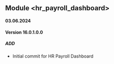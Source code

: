 ## Module <hr_payroll_dashboard>

#### 03.06.2024
#### Version 16.0.1.0.0
##### ADD

- Initial commit for HR Payroll Dashboard
